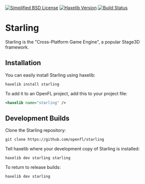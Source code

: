 [![Simplified BSD License](https://img.shields.io/badge/license-BSD-blue.svg?style=flat)](LICENSE.md) [![Haxelib Version](https://img.shields.io/github/tag/openfl/starling.svg?style=flat&label=haxelib)](http://lib.haxe.org/p/starling) [![Build Status](https://img.shields.io/circleci/project/github/openfl/starling/v1.8.svg)](https://circleci.com/gh/openfl/starling)

Starling
========

Starling is the "Cross-Platform Game Engine", a popular Stage3D framework.


Installation
------------

You can easily install Starling using haxelib:

    haxelib install starling

To add it to an OpenFL project, add this to your project file:

```xml
<haxelib name="starling" />
```

Development Builds
------------------

Clone the Starling repository:

    git clone https://github.com/openfl/starling


Tell haxelib where your development copy of Starling is installed:

    haxelib dev starling starling


To return to release builds:

    haxelib dev starling

